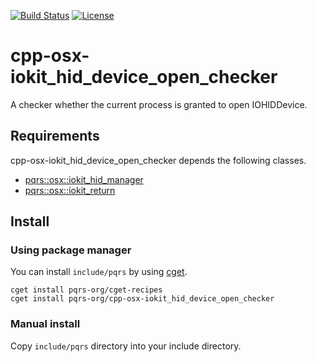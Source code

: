 [![Build Status](https://github.com/pqrs-org/cpp-osx-iokit_hid_device_open_checker/workflows/CI/badge.svg)](https://github.com/pqrs-org/cpp-osx-iokit_hid_device_open_checker/actions)
[![License](https://img.shields.io/badge/license-Boost%20Software%20License-blue.svg)](https://github.com/pqrs-org/cpp-osx-iokit_hid_device_open_checker/blob/master/LICENSE.md)

# cpp-osx-iokit_hid_device_open_checker

A checker whether the current process is granted to open IOHIDDevice.

## Requirements

cpp-osx-iokit_hid_device_open_checker depends the following classes.

- [pqrs::osx::iokit_hid_manager](https://github.com/pqrs-org/cpp-osx-iokit_hid_manager)
- [pqrs::osx::iokit_return](https://github.com/pqrs-org/cpp-osx-iokit_return)

## Install

### Using package manager

You can install `include/pqrs` by using [cget](https://github.com/pfultz2/cget).

```shell
cget install pqrs-org/cget-recipes
cget install pqrs-org/cpp-osx-iokit_hid_device_open_checker
```

### Manual install

Copy `include/pqrs` directory into your include directory.
